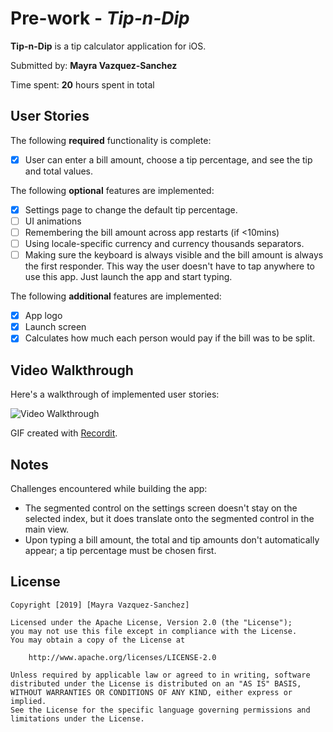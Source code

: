 # Pre-work - *Tip-n-Dip*

**Tip-n-Dip** is a tip calculator application for iOS.

Submitted by: **Mayra Vazquez-Sanchez**

Time spent: **20** hours spent in total

## User Stories

The following **required** functionality is complete:

* [x] User can enter a bill amount, choose a tip percentage, and see the tip and total values.

The following **optional** features are implemented:
* [x] Settings page to change the default tip percentage.
* [ ] UI animations
* [ ] Remembering the bill amount across app restarts (if <10mins)
* [ ] Using locale-specific currency and currency thousands separators.
* [ ] Making sure the keyboard is always visible and the bill amount is always the first responder. This way the user doesn't have to tap anywhere to use this app. Just launch the app and start typing.

The following **additional** features are implemented:

- [x] App logo
- [x] Launch screen
- [x] Calculates how much each person would pay if the bill was to be split.

## Video Walkthrough 

Here's a walkthrough of implemented user stories:

<img src='http://g.recordit.co/x2DzjuGzer.gif' title='Video Walkthrough' width='' alt='Video Walkthrough' />

GIF created with [Recordit](https://recordit.co/).

## Notes

Challenges encountered while building the app:

- The segmented control on the settings screen doesn't stay on the selected index, but it does translate onto the segmented control in the main view.
- Upon typing a bill amount, the total and tip amounts don't automatically appear; a tip percentage must be chosen first.

## License

    Copyright [2019] [Mayra Vazquez-Sanchez]

    Licensed under the Apache License, Version 2.0 (the "License");
    you may not use this file except in compliance with the License.
    You may obtain a copy of the License at

        http://www.apache.org/licenses/LICENSE-2.0

    Unless required by applicable law or agreed to in writing, software
    distributed under the License is distributed on an "AS IS" BASIS,
    WITHOUT WARRANTIES OR CONDITIONS OF ANY KIND, either express or implied.
    See the License for the specific language governing permissions and
    limitations under the License.
